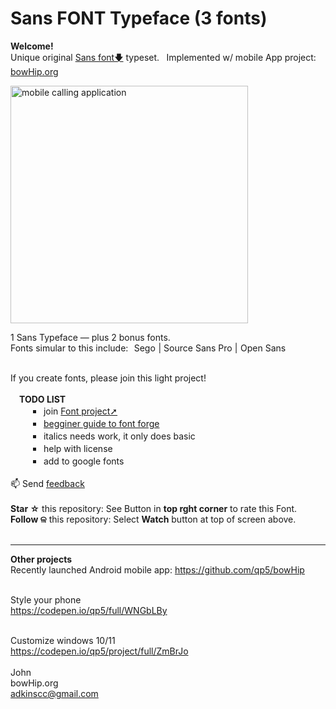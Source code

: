 # Sans FONT Typeface (3 fonts)
<b>Welcome!</b> <br>
Unique original <a href="https://github.com/qp5/FONT/raw/main/FONT.zip">Sans font🡇</a> typeset.   Implemented w/ mobile App project: <a target="_blank" href="https://bowHip.org">bowHip.org</a><br>

<a href="https://github.com/qp5/FONT/raw/main/FONT.zip"><img style="height: 380px; margin-bottom:-0px; margin-top:0px;" src="https://bowhip.org/img/font_thumb_publisher_card.png" alt="mobile calling application"></a> 

1 Sans Typeface — plus 2 bonus fonts.<br>
Fonts simular to this include:  Sego | Source Sans Pro | Open Sans<br><br>

If you create fonts, please join this light project! <br><br>
  <b>TODO LIST</b><br> 
    ￭  join <a href="mailto: support@bowhip.org">Font project➚</a><br>
    ￭  <a target="_blank" href="https://docs.google.com/spreadsheets/d/1QFqHY0WCPMAcdvhw5gkbb41fypRS65OzTCu16LnhkaE/edit?usp=sharing">begginer guide to font forge</a><br>
    ￭  italics needs work, it only does basic<br>
    ￭  help with license<br>
    ￭  add to google fonts<br>
    <br>
    📫 Send <a href="mailto: support@bowhip.org">feedback</a> <br><br>
    <b>Star ☆</b> this repository: See Button in <b>top rght corner</b> to rate this Font.<br>
    <b>Follow ଳ</b> this repository: Select <b>Watch</b> button at top of screen above.   <br><br>
    
____________________________________________________________
<b>Other projects</b><br>
Recently launched Android mobile app:  https://github.com/qp5/bowHip<br><br>

Style your phone<br>
https://codepen.io/qp5/full/WNGbLBy<br><br>

Customize windows 10/11<br>
https://codepen.io/qp5/project/full/ZmBrJo<br><br>
John<br>
bowHip.org <br>
adkinscc@gmail.com
